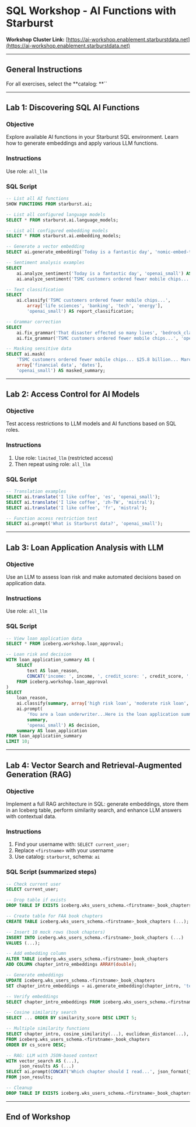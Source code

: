 # SQL Workshop - AI Functions with Starburst

**Workshop Cluster Link:** [https://ai-workshop.enablement.starburstdata.net](https://ai-workshop.enablement.starburstdata.net)

---

## General Instructions

For all exercises, select the **catalog: **``

---

## Lab 1: Discovering SQL AI Functions

### Objective

Explore available AI functions in your Starburst SQL environment. Learn how to generate embeddings and apply various LLM functions.

### Instructions

Use role: `all_llm`

### SQL Script

```sql
-- List all AI functions
SHOW FUNCTIONS FROM starburst.ai;

-- List all configured language models
SELECT * FROM starburst.ai.language_models;

-- List all configured embedding models
SELECT * FROM starburst.ai.embedding_models;

-- Generate a vector embedding
SELECT ai.generate_embedding('Today is a fantastic day', 'nomic-embed-text');

-- Sentiment analysis examples
SELECT
    ai.analyze_sentiment('Today is a fantastic day', 'openai_small') AS user_quote,
    ai.analyze_sentiment('TSMC customers ordered fewer mobile chips...', 'openai_small') AS tech_report_summary;

-- Text classification
SELECT
    ai.classify('TSMC customers ordered fewer mobile chips...',
        array['life sciences', 'banking', 'tech', 'energy'],
        'openai_small') AS report_classification;

-- Grammar correction
SELECT
    ai.fix_grammar('That disaster effected so many lives', 'bedrock_claude35') AS incorrect_word,
    ai.fix_grammar('TSMC customers ordered fewer mobile chips...', 'openai_small') AS editorially_correct;

-- Masking sensitive data
SELECT ai.mask(
    'TSMC customers ordered fewer mobile chips... $25.8 billion... March 31.',
    array['financial data', 'dates'],
    'openai_small') AS masked_summary;
```

---

## Lab 2: Access Control for AI Models

### Objective

Test access restrictions to LLM models and AI functions based on SQL roles.

### Instructions

1. Use role: `limited_llm` (restricted access)
2. Then repeat using role: `all_llm`

### SQL Script

```sql
-- Translation examples
SELECT ai.translate('I like coffee', 'es', 'openai_small');
SELECT ai.translate('I like coffee', 'zh-TW', 'mistral');
SELECT ai.translate('I like coffee', 'fr', 'mistral');

-- Function access restriction test
SELECT ai.prompt('What is Starburst data?', 'openai_small');
```

---

## Lab 3: Loan Application Analysis with LLM

### Objective

Use an LLM to assess loan risk and make automated decisions based on application data.

### Instructions

Use role: `all_llm`

### SQL Script

```sql
-- View loan application data
SELECT * FROM iceberg.workshop.loan_approval;

-- Loan risk and decision
WITH loan_application_summary AS (
    SELECT
        text AS loan_reason,
        CONCAT('income: ', income, ', credit_score: ', credit_score, ', dti_ratio: ', dti_ratio, ', loan request: ', text) AS summary
    FROM iceberg.workshop.loan_approval
)
SELECT
    loan_reason,
    ai.classify(summary, array['high risk loan', 'moderate risk loan', 'low risk loan'], 'openai_small') AS loan_risk,
    ai.prompt(
        'You are a loan underwriter...Here is the loan application summary: ',
        summary,
        'openai_small') AS decision,
    summary AS loan_application
FROM loan_application_summary
LIMIT 10;
```

---

## Lab 4: Vector Search and Retrieval-Augmented Generation (RAG)

### Objective

Implement a full RAG architecture in SQL: generate embeddings, store them in an Iceberg table, perform similarity search, and enhance LLM answers with contextual data.

### Instructions

1. Find your username with: `SELECT current_user;`
2. Replace `<firstname>` with your username
3. Use catalog: `starburst`, schema: `ai`

### SQL Script (summarized steps)

```sql
-- Check current user
SELECT current_user;

-- Drop table if exists
DROP TABLE IF EXISTS iceberg.wks_users_schema.<firstname>_book_chapters;

-- Create table for FAA book chapters
CREATE TABLE iceberg.wks_users_schema.<firstname>_book_chapters (...);

-- Insert 10 mock rows (book chapters)
INSERT INTO iceberg.wks_users_schema.<firstname>_book_chapters (...)
VALUES (...);

-- Add embedding column
ALTER TABLE iceberg.wks_users_schema.<firstname>_book_chapters
ADD COLUMN chapter_intro_embeddings ARRAY(double);

-- Generate embeddings
UPDATE iceberg.wks_users_schema.<firstname>_book_chapters
SET chapter_intro_embeddings = ai.generate_embedding(chapter_intro, 'text-embedding');

-- Verify embeddings
SELECT chapter_intro_embeddings FROM iceberg.wks_users_schema.<firstname>_book_chapters;

-- Cosine similarity search
SELECT ... ORDER BY similarity_score DESC LIMIT 5;

-- Multiple similarity functions
SELECT chapter_intro, cosine_similarity(...), euclidean_distance(...), dot_product(...)
FROM iceberg.wks_users_schema.<firstname>_book_chapters
ORDER BY cs_score DESC;

-- RAG: LLM with JSON-based context
WITH vector_search AS (...),
     json_results AS (...)
SELECT ai.prompt(CONCAT('Which chapter should I read...', json_format(json_data)), 'openai_small') AS "LLM with RAG answer"
FROM json_results;

-- Cleanup
DROP TABLE IF EXISTS iceberg.wks_users_schema.<firstname>_book_chapters;
```

---

## End of Workshop

